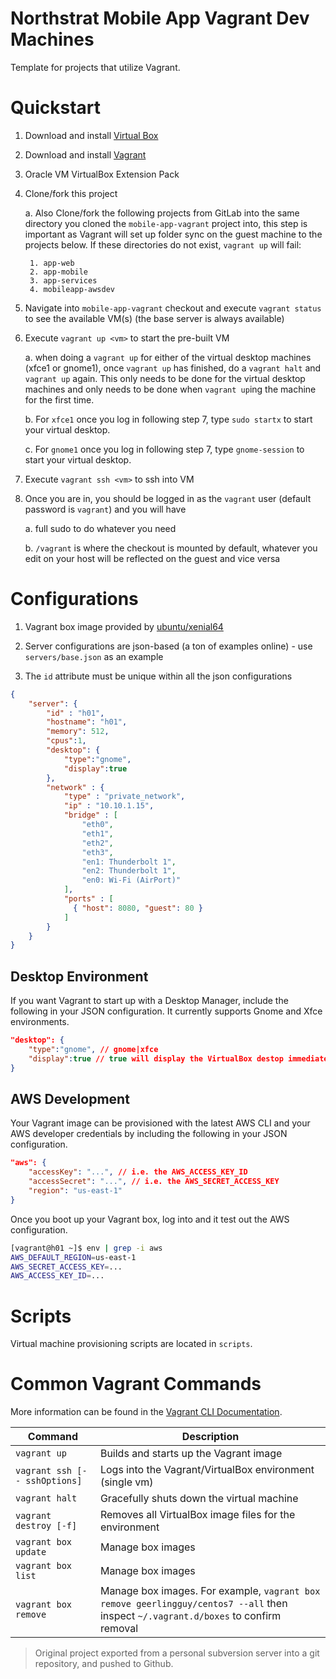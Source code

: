 # Northstrat Mobile App Vagrant Dev Machines

Template for projects that utilize Vagrant.

# Quickstart

1. Download and install [Virtual Box](https://www.virtualbox.org/wiki/VirtualBox)

2. Download and install [Vagrant](https://www.vagrantup.com/)

3. Oracle VM VirtualBox Extension Pack

3. Clone/fork this project

    a. Also Clone/fork the following projects from GitLab into the same directory you cloned the `mobile-app-vagrant` project into, this step is important as Vagrant will set up folder sync on the guest machine to the projects below.  If these directories do not exist, `vagrant up` will fail:

        1. app-web
        2. app-mobile
        3. app-services
        4. mobileapp-awsdev

4.  Navigate into `mobile-app-vagrant` checkout and execute `vagrant status` to see the available VM(s) (the base server is always available)

5. Execute `vagrant up <vm>` to start the pre-built VM

    a. when doing a `vagrant up` for either of the virtual desktop machines (xfce1 or gnome1), once `vagrant up` has finished,
    do a `vagrant halt` and `vagrant up` again.  This only needs to be done for the virtual desktop machines and only needs to be done
    when `vagrant up`ing the machine for the first time.

    b. For `xfce1` once you log in following step 7, type `sudo startx` to start your virtual desktop.

    c. For `gnome1` once you log in following step 7, type `gnome-session` to start your virtual desktop.

6. Execute `vagrant ssh <vm>` to ssh into VM

7. Once you are in, you should be logged in as the `vagrant` user (default password is `vagrant`) and you will have 

    a. full sudo to do whatever you need
    
    b. `/vagrant` is where the checkout is mounted by default, whatever you edit on your host will be reflected on the guest and vice versa 

# Configurations

1. Vagrant box image provided by [ubuntu/xenial64](https://app.vagrantup.com/ubuntu/boxes/xenial64)

2. Server configurations are json-based (a ton of examples online) - use `servers/base.json` as an example

3. The `id` attribute must be unique within all the json configurations

```JSON
{
    "server": {
        "id" : "h01",
        "hostname": "h01",
        "memory": 512,
        "cpus":1,
        "desktop": {
            "type":"gnome",
            "display":true
        },
        "network" : {
            "type" : "private_network",
            "ip" : "10.10.1.15",
            "bridge" : [
                "eth0",
                "eth1",
                "eth2",
                "eth3",
                "en1: Thunderbolt 1",
                "en2: Thunderbolt 1",
                "en0: Wi-Fi (AirPort)"
            ],
            "ports" : [
              { "host": 8080, "guest": 80 }
            ]
        }
    }
}
```

## Desktop Environment

If you want Vagrant to start up with a Desktop Manager, include the following in your JSON configuration. It currently supports Gnome and Xfce environments.

```json
"desktop": {
    "type":"gnome", // gnome|xfce
    "display":true // true will display the VirtualBox destop immediate on a 'vagrant up'
}
```

## AWS Development

Your Vagrant image can be provisioned with the latest AWS CLI and your AWS developer credentials by including the following in your JSON configuration. 

```json
"aws": {
    "accessKey": "...", // i.e. the AWS_ACCESS_KEY_ID
    "accessSecret": "...", // i.e. the AWS_SECRET_ACCESS_KEY
    "region": "us-east-1"
}
```

Once you boot up your Vagrant box, log into and it test out the AWS configuration.

```bash
[vagrant@h01 ~]$ env | grep -i aws
AWS_DEFAULT_REGION=us-east-1
AWS_SECRET_ACCESS_KEY=...
AWS_ACCESS_KEY_ID=...

```


# Scripts

Virtual machine provisioning scripts are located in `scripts`.

# Common Vagrant Commands

More information can be found in the [Vagrant CLI Documentation](https://www.vagrantup.com/docs/cli/).

| Command                           | Description                     |
| --------------------------------- | ------------------------------- |
| `vagrant up`                      | Builds and starts up the Vagrant image   |
| `vagrant ssh [-- sshOptions]`     | Logs into the Vagrant/VirtualBox environment (single vm)  |
| `vagrant halt`                    | Gracefully shuts down the virtual machine        |
| `vagrant destroy [-f]`            | Removes all VirtualBox image files for the environment   |
| `vagrant box update`              | Manage box images |
| `vagrant box list`                | Manage box images |
| `vagrant box remove`              | Manage box images. For example, `vagrant box remove geerlingguy/centos7 --all` then inspect `~/.vagrant.d/boxes` to confirm removal |



> Original project exported from a personal subversion server into a git repository, and pushed to Github.
